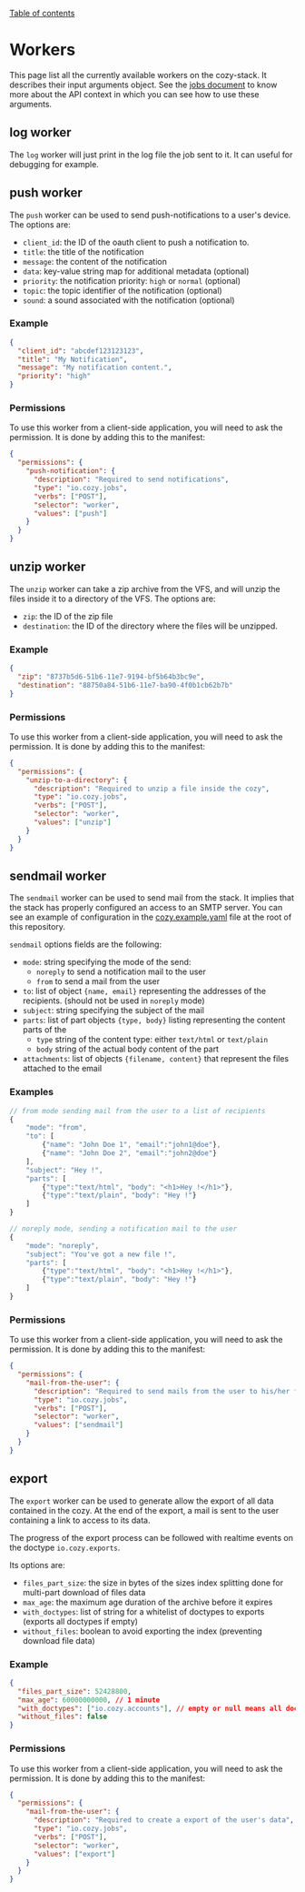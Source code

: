 [Table of contents](README.md#table-of-contents)

# Workers

This page list all the currently available workers on the cozy-stack. It
describes their input arguments object. See the [jobs document](jobs.md) to
know more about the API context in which you can see how to use these
arguments.

## log worker

The `log` worker will just print in the log file the job sent to it. It can
useful for debugging for example.

## push worker

The `push` worker can be used to send push-notifications to a user's device.
The options are:

* `client_id`: the ID of the oauth client to push a notification to.
* `title`: the title of the notification
* `message`: the content of the notification
* `data`: key-value string map for additional metadata (optional)
* `priority`: the notification priority: `high` or `normal` (optional)
* `topic`: the topic identifier of the notification (optional)
* `sound`: a sound associated with the notification (optional)

### Example

```json
{
  "client_id": "abcdef123123123",
  "title": "My Notification",
  "message": "My notification content.",
  "priority": "high"
}
```

### Permissions

To use this worker from a client-side application, you will need to ask the
permission. It is done by adding this to the manifest:

```json
{
  "permissions": {
    "push-notification": {
      "description": "Required to send notifications",
      "type": "io.cozy.jobs",
      "verbs": ["POST"],
      "selector": "worker",
      "values": ["push"]
    }
  }
}
```

## unzip worker

The `unzip` worker can take a zip archive from the VFS, and will unzip the
files inside it to a directory of the VFS. The options are:

* `zip`: the ID of the zip file
* `destination`: the ID of the directory where the files will be unzipped.

### Example

```json
{
  "zip": "8737b5d6-51b6-11e7-9194-bf5b64b3bc9e",
  "destination": "88750a84-51b6-11e7-ba90-4f0b1cb62b7b"
}
```

### Permissions

To use this worker from a client-side application, you will need to ask the
permission. It is done by adding this to the manifest:

```json
{
  "permissions": {
    "unzip-to-a-directory": {
      "description": "Required to unzip a file inside the cozy",
      "type": "io.cozy.jobs",
      "verbs": ["POST"],
      "selector": "worker",
      "values": ["unzip"]
    }
  }
}
```

## sendmail worker

The `sendmail` worker can be used to send mail from the stack. It implies that
the stack has properly configured an access to an SMTP server. You can see an
example of configuration in the [cozy.example.yaml](../cozy.example.yaml) file
at the root of this repository.

`sendmail` options fields are the following:

* `mode`: string specifying the mode of the send:
  * `noreply` to send a notification mail to the user
  * `from` to send a mail from the user
* `to`: list of object `{name, email}` representing the addresses of the
  recipients. (should not be used in `noreply` mode)
* `subject`: string specifying the subject of the mail
* `parts`: list of part objects `{type, body}` listing representing the content
  parts of the
  * `type` string of the content type: either `text/html` or `text/plain`
  * `body` string of the actual body content of the part
* `attachments`: list of objects `{filename, content}` that represent the files
  attached to the email

### Examples

```js
// from mode sending mail from the user to a list of recipients
{
    "mode": "from",
    "to": [
        {"name": "John Doe 1", "email":"john1@doe"},
        {"name": "John Doe 2", "email":"john2@doe"}
    ],
    "subject": "Hey !",
    "parts": [
        {"type":"text/html", "body": "<h1>Hey !</h1>"},
        {"type":"text/plain", "body": "Hey !"}
    ]
}

// noreply mode, sending a notification mail to the user
{
    "mode": "noreply",
    "subject": "You've got a new file !",
    "parts": [
        {"type":"text/html", "body": "<h1>Hey !</h1>"},
        {"type":"text/plain", "body": "Hey !"}
    ]
}
```

### Permissions

To use this worker from a client-side application, you will need to ask the
permission. It is done by adding this to the manifest:

```json
{
  "permissions": {
    "mail-from-the-user": {
      "description": "Required to send mails from the user to his/her friends",
      "type": "io.cozy.jobs",
      "verbs": ["POST"],
      "selector": "worker",
      "values": ["sendmail"]
    }
  }
}
```

## export

The `export` worker can be used to generate allow the export of all data
contained in the cozy. At the end of the export, a mail is sent to the user containing a link to access to its data.

The progress of the export process can be followed with realtime events on the doctype `io.cozy.exports`.

Its options are:

* `files_part_size`: the size in bytes of the sizes index splitting done for multi-part download of files data
* `max_age`: the maximum age duration of the archive before it expires
* `with_doctypes`: list of string for a whitelist of doctypes to exports (exports all doctypes if empty)
* `without_files`: boolean to avoid exporting the index (preventing download file data)

### Example

```json
{
  "files_part_size": 52428800,
  "max_age": 60000000000, // 1 minute
  "with_doctypes": ["io.cozy.accounts"], // empty or null means all doctypes
  "without_files": false
}
```

### Permissions

To use this worker from a client-side application, you will need to ask the
permission. It is done by adding this to the manifest:

```json
{
  "permissions": {
    "mail-from-the-user": {
      "description": "Required to create a export of the user's data",
      "type": "io.cozy.jobs",
      "verbs": ["POST"],
      "selector": "worker",
      "values": ["export"]
    }
  }
}
```
